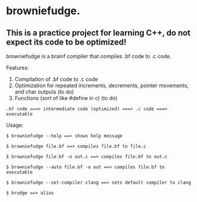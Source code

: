 # browniefudge.
## This is a practice project for learning C++, do not expect its code to be optimized!

browniefudge is a brainf compiler that compiles .bf code to .c code.

Features:
1. Compilation of .bf code to .c code
2. Optimization for repeated increments, decrements, pointer movements, and char outputs     (to do)
3. Functions (sort of like #define in c)     (to do)

```
.bf code ===> intermediate code (optimized) ===> .c code ===> executable
```

Usage:
```
$ browniefudge --help ==> shows help message

$ browniefudge file.bf ==> compiles file.bf to file.c

$ browniefudge file.bf -o out.c ==> compiles file.bf to out.c

$ browniefudge --auto file.bf -o out ==> compiles file.bf to executable

$ browniefudge --set-compiler clang ==> sets default compiler to clang

$ brudge ==> alias
```